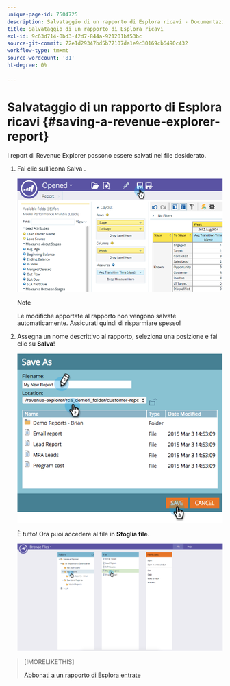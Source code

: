 ```yaml
---
unique-page-id: 7504725
description: Salvataggio di un rapporto di Esplora ricavi - Documentazione di Marketo - Documentazione del prodotto
title: Salvataggio di un rapporto di Esplora ricavi
exl-id: 9c63d714-0bd3-42d7-844a-921201bf53bc
source-git-commit: 72e1d29347bd5b77107da1e9c30169cb6490c432
workflow-type: tm+mt
source-wordcount: '81'
ht-degree: 0%

---
```


# Salvataggio di un rapporto di Esplora ricavi {#saving-a-revenue-explorer-report}

I report di Revenue Explorer possono essere salvati nel file desiderato.

1. Fai clic sull’icona Salva .

   ![](assets/image2015-3-25-17-3a8-3a49.png)

   >[!NOTE]
   >
   >Le modifiche apportate al rapporto non vengono salvate automaticamente. Assicurati quindi di risparmiare spesso!

1. Assegna un nome descrittivo al rapporto, seleziona una posizione e fai clic su **Salva**!

   ![](assets/image2015-3-26-13-3a30-3a33.png)

   È tutto! Ora puoi accedere al file in **Sfoglia file**.

   ![](assets/image2015-3-27-11-3a32-3a51.png)

>[!MORELIKETHIS]
>
>[Abbonati a un rapporto di Esplora entrate](/help/marketo/product-docs/reporting/revenue-cycle-analytics/revenue-explorer/subscribe-to-a-revenue-explorer-report.md)
